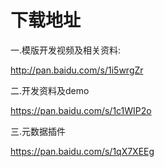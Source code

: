 # 下载地址

 一.模版开发视频及相关资料:

http://pan.baidu.com/s/1i5wrgZr

二.开发资料及demo

https://pan.baidu.com/s/1c1WIP2o

三.元数据插件

https://pan.baidu.com/s/1qX7XEEg

